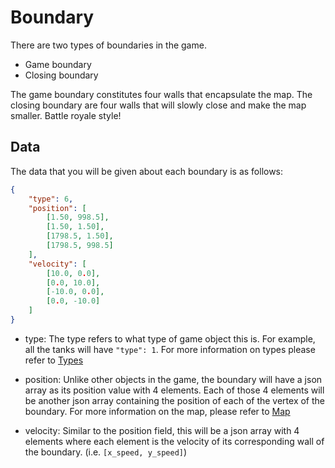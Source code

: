 # Boundary

There are two types of boundaries in the game.

* Game boundary
* Closing boundary

The game boundary constitutes four walls that encapsulate the map. The closing boundary are four walls that will slowly close and make the map smaller. Battle royale style!

## Data

The data that you will be given about each boundary is as follows:

```json
{
    "type": 6, 
    "position": [
        [1.50, 998.5],
        [1.50, 1.50],
        [1798.5, 1.50],
        [1798.5, 998.5]
    ], 
    "velocity": [
        [10.0, 0.0],
        [0.0, 10.0],
        [-10.0, 0.0],
        [0.0, -10.0]
    ]
}
```

* type: The type refers to what type of game object this is. For example, all the tanks will have `"type": 1`. For more information on types please refer to [Types](types.md)

* position: Unlike other objects in the game, the boundary will have a json array as its position value with 4 elements. Each of those 4 elements will be another json array containing the position of each of the vertex of the boundary. For more information on the map, please refer to [Map](map.md)

* velocity: Similar to the position field, this will be a json array with 4 elements where each element is the velocity of its corresponding wall of the boundary. (i.e. `[x_speed, y_speed]`)
